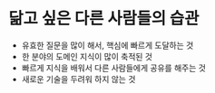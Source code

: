 # 닮고 싶은 다른 사람들의 습관



- 유효한 질문을 많이 해서, 핵심에 빠르게 도달하는 것
- 한 분야의 도메인 지식이 많이 축적된 것
- 빠르게 지식을 배워서 다른 사람들에게 공유를 해주는 것
- 새로운 기술을 두려워 하지 않는 것